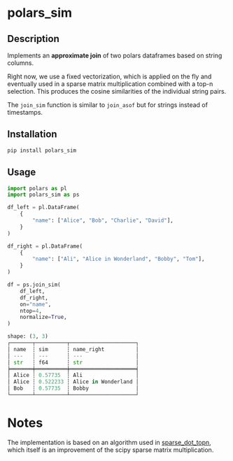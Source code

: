 # polars_sim

## Description

Implements an **approximate join** of two polars dataframes based on string columns.


Right now, we use a fixed vectorization, which is applied on the fly and eventually
used in a sparse matrix multiplication combined with a top-n selection. This produces
the cosine similarities of the individual string pairs.

The `join_sim` function is similar to `join_asof` but for strings instead of timestamps.

## Installation

```bash
pip install polars_sim
```

## Usage

```python
import polars as pl
import polars_sim as ps

df_left = pl.DataFrame(
    {
        "name": ["Alice", "Bob", "Charlie", "David"],
    }
)

df_right = pl.DataFrame(
    {
        "name": ["Ali", "Alice in Wonderland", "Bobby", "Tom"],
    }
)

df = ps.join_sim(
    df_left,
    df_right,
    on="name",
    ntop=4,
    normalize=True,
)

shape: (3, 3)
┌───────┬──────────┬─────────────────────┐
│ name  ┆ sim      ┆ name_right          │
│ ---   ┆ ---      ┆ ---                 │
│ str   ┆ f64      ┆ str                 │
╞═══════╪══════════╪═════════════════════╡
│ Alice ┆ 0.57735  ┆ Ali                 │
│ Alice ┆ 0.522233 ┆ Alice in Wonderland │
│ Bob   ┆ 0.57735  ┆ Bobby               │
└───────┴──────────┴─────────────────────┘
```

# Notes

The implementation is based on an algorithm used in [sparse_dot_topn](https://github.com/ing-bank/sparse_dot_topn), which itself is an improvement of the scipy sparse matrix multiplication.
